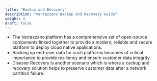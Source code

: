 ```yaml
---
title: "Backup and Recovery"
description: "Verrazzano Backup and Recovery Guide"
weight: 4
draft: false
---
```


- The Verrazzano platform has a comprehensive set of open-source components linked together to provide a modern, reliable and secure platform to deploy cloud native applications. 
- Backing up end-user data for such platforms becomes of critical importance to provide resiliency and ensure customer data integrity. 
- Disaster Recovery is another scenario which is where a cackup and recovery solution helps to preserve customer data after a network partition failure.
